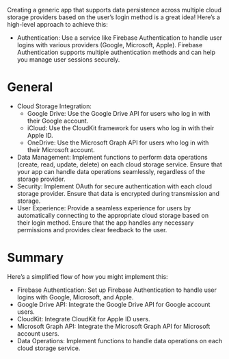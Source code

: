 Creating a generic app that supports data persistence across multiple cloud storage providers based on the user’s login method is a great idea! Here’s a high-level approach to achieve this:

- Authentication:
Use a service like Firebase Authentication to handle user logins with various providers (Google, Microsoft, Apple).
Firebase Authentication supports multiple authentication methods and can help you manage user sessions securely.

# General
- Cloud Storage Integration:
  - Google Drive: Use the Google Drive API for users who log in with their Google account.
  - iCloud: Use the CloudKit framework for users who log in with their Apple ID.
  - OneDrive: Use the Microsoft Graph API for users who log in with their Microsoft account.
- Data Management:
Implement functions to perform data operations (create, read, update, delete) on each cloud storage service.
Ensure that your app can handle data operations seamlessly, regardless of the storage provider.
- Security:
Implement OAuth for secure authentication with each cloud storage provider.
Ensure that data is encrypted during transmission and storage.
- User Experience:
Provide a seamless experience for users by automatically connecting to the appropriate cloud storage based on their login method.
Ensure that the app handles any necessary permissions and provides clear feedback to the user.

# Summary

Here’s a simplified flow of how you might implement this:
- Firebase Authentication: Set up Firebase Authentication to handle user logins with Google, Microsoft, and Apple.
- Google Drive API: Integrate the Google Drive API for Google account users.
- CloudKit: Integrate CloudKit for Apple ID users.
- Microsoft Graph API: Integrate the Microsoft Graph API for Microsoft account users.
- Data Operations: Implement functions to handle data operations on each cloud storage service.